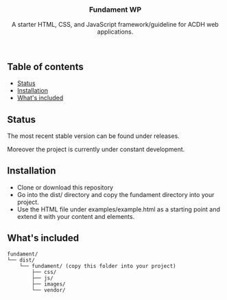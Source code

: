 <p align="center">

  <h3 align="center">Fundament WP</h3>

  <p align="center">
    A starter HTML, CSS, and JavaScript framework/guideline for ACDH web applications.
  </p>
</p>

<br>

## Table of contents

- [Status](#status)
- [Installation](#installation)
- [What's included](#whats-included)


## Status
The most recent stable version can be found under releases.

Moreover the project is currently under constant development.

## Installation
- Clone or download this repository
- Go into the dist/ directory and copy the fundament directory into your project.
- Use the HTML file under examples/example.html as a starting point and extend it with your content and elements.

## What's included

```
fundament/
└── dist/
    └── fundament/ (copy this folder into your project)
        ├── css/
        ├── js/
        ├── images/
        └── vendor/ 
```

